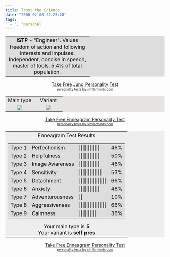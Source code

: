 ```yaml
---
title: Trust the Science
date: "2006-02-08 22:23:28"
tags:
  - ", "personal
---
```

<div align="center"> <table border="0" cellpadding="0" cellspacing="0" bgcolor="#dddddd"> <tr> <td width="250"> <div align="center"> <font color="black"><b>ISTP</b> -  "Engineer". Values freedom of action and following interests and impulses. Independent, concise in speech, master of tools. 5.4% of total population. </font></div> </td> </tr> </table> <a href="http://similarminds.com/embti.html">Take Free Jung Personality Test</a><br  /><font size="1"><a href="http://similarminds.com">personality tests by similarminds.com</a></font></div>
<div align="center"><!-- 3.07 / 4.72 --><table border="0" cellpadding="0" cellspacing="2" width="240"bgcolor="#e7e4e4"><tr> <td width="50%"><div align="center"> Main type</div> </td><td><div align="center">Variant</div></td> </tr><tr><td width="50%"><div align="center"><img src="http://images.similarminds.com/5.gif" border="0" /></div> </td><td><div align="center"><img src="http://images.similarminds.com/spsosx.gif" border="0" /></div> </td></tr></table><a href="http://www.similarminds.com/embti.html">Take Free Enneagram Personality Test</a><br  /><font size="1"><a href="http://similarminds.com">personality tests by similarminds.com</a></font></div>
<div align="center"> <table style="color: black; background: #eeeeee"border="0" cellpadding="0" cellspacing="2"> <tr> <td bgcolor="#eeeeee"> <div align="center"> Enneagram Test Results <table style="color: black; background: #dddddd" border="0" cellpadding="0" cellspacing="4" bgcolor="#dddddd"> <tr> <td>Type 1 </td> <td>Perfectionism</td> <td width="50"> ||||||||||||</td> <td width="30"> 46% </td> </tr> <tr> <td>Type 2</td> <td> Helpfulness</td> <td width="50">||||||||||||</td> <td width="30"> 50% </td> </tr> <tr> <td> Type 3</td> <td> Image Awareness</td> <td width="50"> ||||||||||||</td> <td width="30"> 46% </td> </tr> <tr> <td>Type 4</td> <td>Sensitivity</td> <td width="50"> ||||||||||||||</td> <td width="30"> 53% </td> </tr> <tr> <td> Type 5</td> <td> Detachment</td> <td width="50"> ||||||||||||||||</td> <td width="30"> 66% </td> </tr> <tr> <td>Type 6</td> <td>Anxiety</td> <td width="50"> ||||||||||||</td> <td width="30"> 46% </td> </tr> <tr> <td> Type 7</td> <td> Adventurousness</td> <td width="50"> ||</td> <td width="30"> 10% </td> </tr> <tr> <td> Type 8</td> <td>Aggressiveness</td> <td width="50"> ||||||||||||||||</td> <td width="30"> 66% </td> </tr> <tr> <td> Type 9</td> <td>Calmness</td> <td width="50">||||||||||</td> <td width="30"> 36% </td> </tr> </table> Your main type is <b> 5</b> <br  /> Your variant is <b> self pres</b> </div> </td> </tr> </table> <a href="http://www.similarminds.com/embti.html">Take Free Enneagram Personality Test</a><br  /><font size="1"><a href="http://similarminds.com">personality tests by similarminds.com</a></font></div>

